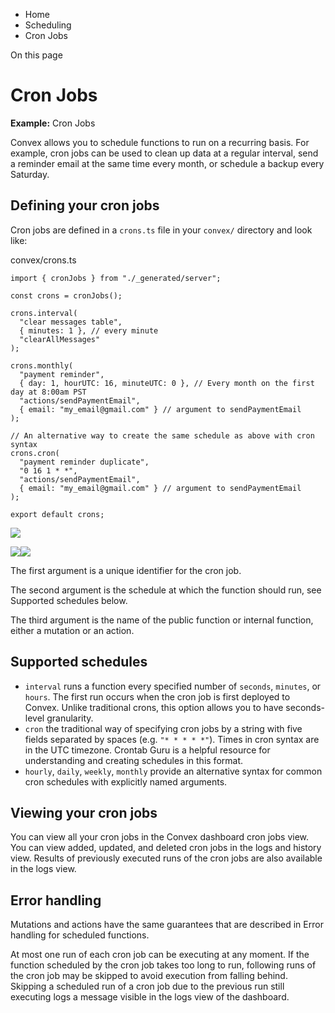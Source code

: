 <div>

<div>

<div>

<div>

-   Home
-   Scheduling
-   Cron Jobs

<div>

On this page

</div>

<div>

<div>

# Cron Jobs

</div>

**Example:** Cron Jobs

Convex allows you to schedule functions to run on a recurring basis. For
example, cron jobs can be used to clean up data at a regular interval,
send a reminder email at the same time every month, or schedule a backup
every Saturday.

## Defining your cron jobs​

Cron jobs are defined in a `crons.ts` file in your `convex/` directory
and look like:

<div>

<div>

convex/crons.ts

</div>

<div>

    import { cronJobs } from "./_generated/server";

    const crons = cronJobs();

    crons.interval(
      "clear messages table",
      { minutes: 1 }, // every minute
      "clearAllMessages"
    );

    crons.monthly(
      "payment reminder",
      { day: 1, hourUTC: 16, minuteUTC: 0 }, // Every month on the first day at 8:00am PST
      "actions/sendPaymentEmail",
      { email: "my_email@gmail.com" } // argument to sendPaymentEmail
    );

    // An alternative way to create the same schedule as above with cron syntax
    crons.cron(
      "payment reminder duplicate",
      "0 16 1 * *",
      "actions/sendPaymentEmail",
      { email: "my_email@gmail.com" } // argument to sendPaymentEmail
    );

    export default crons;

<div>

![](data:image/svg+xml;base64,PHN2Zz48cGF0aD48L3BhdGg+PC9zdmc+)

![](data:image/svg+xml;base64,PHN2Zz48cGF0aD48L3BhdGg+PC9zdmc+)![](data:image/svg+xml;base64,PHN2Zz48cGF0aD48L3BhdGg+PC9zdmc+)

</div>

</div>

</div>

The first argument is a unique identifier for the cron job.

The second argument is the schedule at which the function should run,
see Supported schedules below.

The third argument is the name of the public function or internal
function, either a mutation or an action.

## Supported schedules​

-   `interval` runs a function every specified number of `seconds`,
    `minutes`, or `hours`. The first run occurs when the cron job is
    first deployed to Convex. Unlike traditional crons, this option
    allows you to have seconds-level granularity.
-   `cron` the traditional way of specifying cron jobs by a string with
    five fields separated by spaces (e.g. `"* * * * *"`). Times in cron
    syntax are in the UTC timezone. Crontab Guru is a helpful resource
    for understanding and creating schedules in this format.
-   `hourly`, `daily`, `weekly`, `monthly` provide an alternative syntax
    for common cron schedules with explicitly named arguments.

## Viewing your cron jobs​

You can view all your cron jobs in the Convex dashboard cron jobs view.
You can view added, updated, and deleted cron jobs in the logs and
history view. Results of previously executed runs of the cron jobs are
also available in the logs view.

## Error handling​

Mutations and actions have the same guarantees that are described in
Error handling for scheduled functions.

At most one run of each cron job can be executing at any moment. If the
function scheduled by the cron job takes too long to run, following runs
of the cron job may be skipped to avoid execution from falling behind.
Skipping a scheduled run of a cron job due to the previous run still
executing logs a message visible in the logs view of the dashboard.

</div>

</div>

</div>

</div>

</div>
